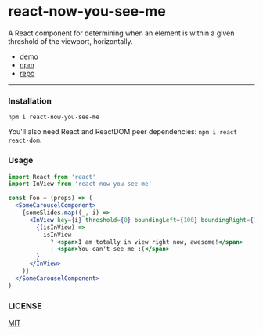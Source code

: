 # react-now-you-see-me

A React component for determining when an element is within a given threshold of
the viewport, horizontally.

* [demo](https://jane.github.io/react-now-you-see-me)
* [npm](https://npmjs.com/package/react-now-you-see-me)
* [repo](https://github.com/jane/react-now-you-see-me)

--------

### Installation

`npm i react-now-you-see-me`

You'll also need React and ReactDOM peer dependencies: `npm i react react-dom`.

### Usage

```jsx
import React from 'react'
import InView from 'react-now-you-see-me'

const Foo = (props) => (
  <SomeCarouselComponent>
    {someSlides.map((_, i) =>
      <InView key={i} threshold={0} boundingLeft={100} boundingRight={100}>
        {(isInView) =>
          isInView
            ? <span>I am totally in view right now, awesome!</span>
            : <span>You can't see me :(</span>
        }
      </InView>
    )}
  </SomeCarouselComponent>
)
```

### LICENSE

[MIT](./LICENSE.md)
